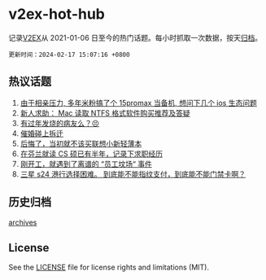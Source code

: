# v2ex-hot-hub

 记录[V2EX](https://www.v2ex.com/)从 2021-01-06 日至今的热门话题。每小时抓取一次数据，按天[归档](archives)。

`更新时间：2024-02-17 15:07:16 +0800`

## 热议话题

1. [由于相亲压力, 多年米粉搞了个 15promax 当备机, 想问下几个 ios 生态问题](https://www.v2ex.com/t/1015873)
1. [新人求助： Mac 读取 NTFS 格式软件购买推荐及答疑](https://www.v2ex.com/t/1015927)
1. [有过年发烧的病友么？😣](https://www.v2ex.com/t/1015864)
1. [催婚碰上拆迁](https://www.v2ex.com/t/1015872)
1. [后悔了，当初就不该买联想小新轻薄本](https://www.v2ex.com/t/1015914)
1. [在芬兰就读 CS 硕已有半年，记录下求职经历](https://www.v2ex.com/t/1015869)
1. [刚开工，就遇到了离谱的 “员工坟场“ 事件](https://www.v2ex.com/t/1015961)
1. [三星 s24 港行选择困难。 到底能不能指纹支付，到底能不能门禁卡啊？](https://www.v2ex.com/t/1015862)

## 历史归档

[archives](archives)

## License

See the [LICENSE](LICENSE) file for license rights and limitations (MIT).

